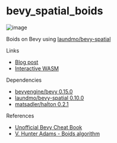 # bevy_spatial_boids
![image](https://github.com/roblesch/bevy_spatial_boids/assets/8890471/1b2620b9-3d75-4e76-866e-9eef1e0145bd)

Boids on Bevy using [laundmo/bevy-spatial](https://github.com/laundmo/bevy-spatial)

Links
- [Blog post](https://blog.roblesch.page/blog/2024/04/29/bevy-boids.html)
- [Interactive WASM](https://blog.roblesch.page/blog/2024/04/22/bevy-boids-interactive.html)

Dependencies
- [bevyengine/bevy 0.15.0](https://github.com/bevyengine/bevy)
- [laundmo/bevy-spatial 0.10.0](https://github.com/laundmo/bevy-spatial)
- [matsadler/halton 0.2.1](https://github.com/matsadler/halton)

References
- [Unofficial Bevy Cheat Book](https://bevy-cheatbook.github.io/)
- [V. Hunter Adams - Boids algorithm](https://vanhunteradams.com/Pico/Animal_Movement/Boids-algorithm.html)
